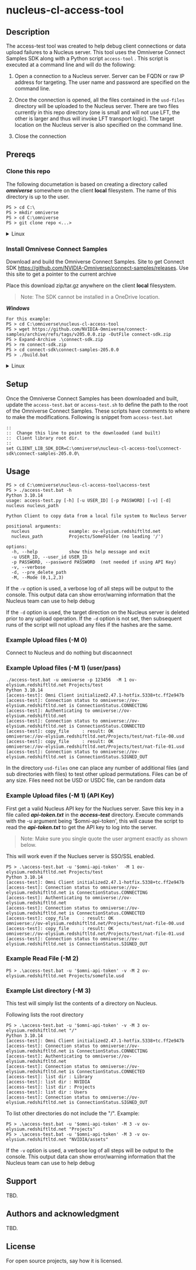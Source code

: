 # nucleus-cl-access-tool



## Description
The access-test tool was created to help debug client connections or data upload failures to a Nucleus server. This tool uses the Omniverse Connect Samples SDK along with a Python script `access-tool` . This script is executed at a command line and will do the following:

1. Open a connection to a Nucleus server. Server can be FQDN or raw IP address for targeting. The user name and password are specified on the command line.

2. Once the connection is opened, all the files contained in the `usd-files` directory will be uploaded to the Nucleus server. There are two files currently in this repo directory (one is small and will not use LFT, the other is larger and thus will invoke LFT transport logic). The target location on the Nucleus server is also specified on the command line.

3. Close the connection


## Prereqs

### Clone this repo
The following documetation is based on creating a directory called ***omniverse*** somewhere on the client **local** filesystem. The name of this directory is up to the user.

```
PS > cd C:\
PS > mkdir omniverse
PS > cd C:\omniverse
PS > git clone repo <...>
```


<details>
  <summary>Linux</summary>

```
$ cd ~
$ mkdir omniverse
$ cd omniverse
$ git clone repo <...>
```
</details>


### Install Omnivese Connect Samples
Download and build the Omniverse Connect Samples. Site to get Connect SDK https://github.com/NVIDIA-Omniverse/connect-samples/releases.
Use this site to get a pointer to the current archive

Place this download zip/tar.gz anywhere on the client **local** filesystem.
> Note: The SDK cannot be installed in a OneDrive location.

***Windows***
```
For this example:
PS > cd C:\omniverse\nucleus-cl-access-tool 
PS > wget https://github.com/NVIDIA-Omniverse/connect-samples/archive/refs/tags/v205.0.0.zip -OutFile connect-sdk.zip
PS > Expand-Archive .\connect-sdk.zip
PS > rm connect-sdk.zip
PS > cd connect-sdk\connect-samples-205.0.0
PS > ./build.bat
```

<details>
  <summary>Linux</summary>

```
$ wget https://github.com/NVIDIA-Omniverse/connect-samples/archive/refs/tags/v205.0.0.tar.gz  -O connect-sdk.tar.gz
$ mkdir -p connect-sdk && tar -xvf connect-sdk.tar.gz -C connect-sdk/
$ rm connect-sdk.tar.gz
$ cd connect-sdk/connect-samples-205.0.0/
$ ./build.sh
```
</details>


## Setup
Once the Omniverse Connect Samples has been downloaded and built, update the `access-test.bat` or `access-test.sh` to define the path to the root of the Omniverse Connect Samples. These scripts have comments to where to make the modifications. Following is snippet from `access-test.bat`

```
::
::  Change this line to point to the downloaded (and built)
::  Client library root dir. 
::
set CLIENT_LIB_SDK_DIR=C:\omniverse\nucleus-cl-access-tool\connect-sdk\connect-samples-205.0.0\
```

## Usage

```
PS > cd C:\omniverse\nucleus-cl-access-tool\access-test
PS > ./access-test.bat -h
Python 3.10.14
usage: access-test.py [-h] [-u USER_ID] [-p PASSWORD] [-v] [-d] nucleus nucleus_path

Python Client to copy data from a local file system to Nucleus Server

positional arguments:
  nucleus               example: ov-elysium.redshiftltd.net
  nucleus_path          Projects/SomeFolder (no leading '/')

options:
  -h, --help            show this help message and exit
  -u USER_ID, --user_id USER_ID
  -p PASSWORD, --password PASSWORD  (not needed if using API Key)
  -v, --verbose
  -d, --pre_delete_path
  -M, --Mode (0,1,2,3)
```
If the `-v` option is used, a verbose log of all steps will be output to the console. This output data can show error/warning information that the Nucleus team can use to help debug

If the `-d` option is used, the target direction on the Nucleus server is deleted prior to any upload operation. If the `-d` option is not set, then subsequent runs of the script will not upload any files if the hashes are the same.

### Example Upload files (-M 0)
Connect to Nucleus and do nothing but discaonnect

### Example Upload files (-M 1) (user/pass)
```
./access-test.bat -u omniverse -p 123456  -M 1 ov-elysium.redshiftltd.net Projects/test
Python 3.10.14
[access-test]: Omni Client initialized2.47.1-hotfix.5338+tc.ff2e947b
[access-test]: Connection status to omniverse://ov-elysium.redshiftltd.net is ConnectionStatus.CONNECTING
[access-test]: Authenticating to omniverse://ov-elysium.redshiftltd.net
[access-test]: Connection status to omniverse://ov-elysium.redshiftltd.net is ConnectionStatus.CONNECTED
[access-test]: copy_file     : result: OK                   omniverse://ov-elysium.redshiftltd.net/Projects/test/nat-file-00.usd
[access-test]: copy_file     : result: OK                   omniverse://ov-elysium.redshiftltd.net/Projects/test/nat-file-01.usd
[access-test]: Connection status to omniverse://ov-elysium.redshiftltd.net is ConnectionStatus.SIGNED_OUT
```

In the directory ```usd-files``` one can place any number of additional files (and sub directories with files) to test other upload permutations. Files can be of any size. Files need not be USD or USDC file, can be random data


### Example Upload files (-M 1) (API Key)
First get a valid Nucleus API key for the Nuclues server. Save this key in a file called ***api-token.txt*** in the ***access-test*** directory. Execute commands with the -u argument being '$omni-api-token', this will cause the script to read the ***api-token.txt*** to get the API key to log into the server.

> Note: Make sure you single quote the user argment exactly as shown below. 

This will work even if the Nuclues server is SSO/SSL enabled.

```
PS > .\access-test.bat -u '$omni-api-token'  -M 1 ov-elysium.redshiftltd.net Projects/test
Python 3.10.14
[access-test]: Omni Client initialized2.47.1-hotfix.5338+tc.ff2e947b
[access-test]: Connection status to omniverse://ov-elysium.redshiftltd.net is ConnectionStatus.CONNECTING
[access-test]: Authenticating to omniverse://ov-elysium.redshiftltd.net
[access-test]: Connection status to omniverse://ov-elysium.redshiftltd.net is ConnectionStatus.CONNECTED
[access-test]: copy_file     : result: OK                   omniverse://ov-elysium.redshiftltd.net/Projects/test/nat-file-00.usd
[access-test]: copy_file     : result: OK                   omniverse://ov-elysium.redshiftltd.net/Projects/test/nat-file-01.usd
[access-test]: Connection status to omniverse://ov-elysium.redshiftltd.net is ConnectionStatus.SIGNED_OUT
```
### Example Read File (-M 2)

```
PS > .\access-test.bat -u '$omni-api-token' -v -M 2 ov-elysium.redshiftltd.net Projects/somefile.usd
```

### Example List directory (-M 3)
This test will simply list the contents of a directory on Nucleus.

Following lists the root directory
```
PS > .\access-test.bat -u '$omni-api-token' -v -M 3 ov-elysium.redshiftltd.net "/"
Python 3.10.14
[access-test]: Omni Client initialized2.47.1-hotfix.5338+tc.ff2e947b
[access-test]: Connection status to omniverse://ov-elysium.redshiftltd.net is ConnectionStatus.CONNECTING
[access-test]: Authenticating to omniverse://ov-elysium.redshiftltd.net
[access-test]: Connection status to omniverse://ov-elysium.redshiftltd.net is ConnectionStatus.CONNECTED
[access-test]: list dir : Library
[access-test]: list dir : NVIDIA
[access-test]: list dir : Projects
[access-test]: list dir : Users
[access-test]: Connection status to omniverse://ov-elysium.redshiftltd.net is ConnectionStatus.SIGNED_OUT
```

To list other directories do not include the "/". Example:
```
PS > .\access-test.bat -u '$omni-api-token' -M 3 -v ov-elysium.redshiftltd.net "Projects"
PS > .\access-test.bat -u '$omni-api-token' -M 3 -v ov-elysium.redshiftltd.net "NVIDIA/assets"
```

If the `-v` option is used, a verbose log of all steps will be output to the console. This output data can show error/warning information that the Nucleus team can use to help debug

## Support
TBD.


## Authors and acknowledgment
TBD.

## License
For open source projects, say how it is licensed.

